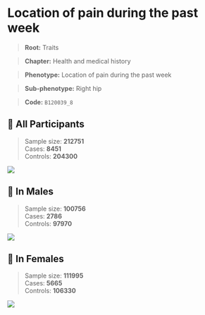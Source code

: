 # Location of pain during the past week
> **Root:** Traits  

> **Chapter:** Health and medical history  

> **Phenotype:** Location of pain during the past week  

> **Sub-phenotype:** Right hip  

> **Code:** `B120039_8`

## 🧪 All Participants  
> Sample size: **212751**  
> Cases: **8451**  
> Controls: **204300**
<img src="/Traits/Figures/ALL/B120039_8.png"/>
<CsvTable src="/public/Traits/Data/ALL/LG_B120039_8.csv" label="🔍 View full results" />

## 👨 In Males  
> Sample size: **100756**  
> Cases: **2786**  
> Controls: **97970**
<img src="/Traits/Figures/Male/B120039_8.png"/>
<CsvTable src="/public/Traits/Data/Male/LG_B120039_8.csv" label="🔍 View full results" />

## 👩 In Females  
> Sample size: **111995**  
> Cases: **5665**  
> Controls: **106330**
<img src="/Traits/Figures/Female/B120039_8.png"/>
<CsvTable src="/public/Traits/Data/Female/LG_B120039_8.csv" label="🔍 View full results" />
